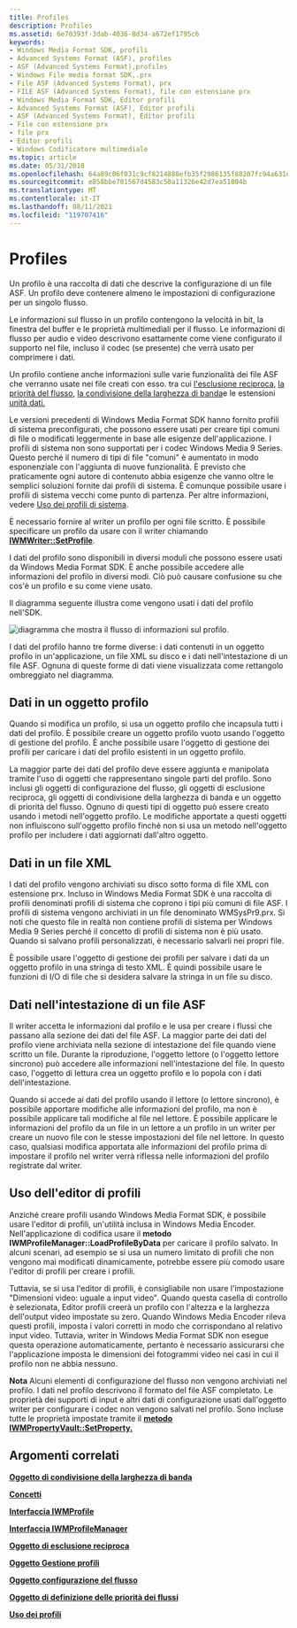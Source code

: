 ```yaml
---
title: Profiles
description: Profiles
ms.assetid: 6e70393f-3dab-4036-8d34-a672ef1795c6
keywords:
- Windows Media Format SDK, profili
- Advanced Systems Format (ASF), profiles
- ASF (Advanced Systems Format),profiles
- Windows File media format SDK,.prx
- File ASF (Advanced Systems Format), prx
- FILE ASF (Advanced Systems Format), file con estensione prx
- Windows Media Format SDK, Editor profili
- Advanced Systems Format (ASF), Editor profili
- ASF (Advanced Systems Format), Editor profili
- File con estensione prx
- file prx
- Editor profili
- Windows Codificatore multimediale
ms.topic: article
ms.date: 05/31/2018
ms.openlocfilehash: 64a89c06f031c9cf8214888efb35f2986135f88207fc94a631e1e111c94ce16d
ms.sourcegitcommit: e858bbe701567d4583c50a11326e42d7ea51804b
ms.translationtype: MT
ms.contentlocale: it-IT
ms.lasthandoff: 08/11/2021
ms.locfileid: "119707416"
---
```

# <a name="profiles"></a>Profiles

Un profilo è una raccolta di dati che descrive la configurazione di un file ASF. Un profilo deve contenere almeno le impostazioni di configurazione per un singolo flusso.

Le informazioni sul flusso in un profilo contengono la velocità in bit, la finestra del buffer e le proprietà multimediali per il flusso. Le informazioni di flusso per audio e video descrivono esattamente come viene configurato il supporto nel file, incluso il codec (se presente) che verrà usato per comprimere i dati.

Un profilo contiene anche informazioni sulle varie funzionalità dei file ASF che verranno usate nei file creati con esso. tra cui [l'esclusione reciproca,](mutual-exclusion.md) [la priorità del flusso,](stream-prioritization.md) [la condivisione della larghezza di banda](bandwidth-sharing.md)e le estensioni [unità dati.](data-unit-extensions.md)

Le versioni precedenti di Windows Media Format SDK hanno fornito profili di sistema preconfigurati, che possono essere usati per creare tipi comuni di file o modificati leggermente in base alle esigenze dell'applicazione. I profili di sistema non sono supportati per i codec Windows Media 9 Series. Questo perché il numero di tipi di file "comuni" è aumentato in modo esponenziale con l'aggiunta di nuove funzionalità. È previsto che praticamente ogni autore di contenuto abbia esigenze che vanno oltre le semplici soluzioni fornite dai profili di sistema. È comunque possibile usare i profili di sistema vecchi come punto di partenza. Per altre informazioni, vedere [Uso dei profili di sistema](using-system-profiles.md).

È necessario fornire al writer un profilo per ogni file scritto. È possibile specificare un profilo da usare con il writer chiamando [**IWMWriter::SetProfile**](/previous-versions/windows/desktop/api/Wmsdkidl/nf-wmsdkidl-iwmwriter-setprofile).

I dati del profilo sono disponibili in diversi moduli che possono essere usati da Windows Media Format SDK. È anche possibile accedere alle informazioni del profilo in diversi modi. Ciò può causare confusione su che cos'è un profilo e su come viene usato.

Il diagramma seguente illustra come vengono usati i dati del profilo nell'SDK.

![diagramma che mostra il flusso di informazioni sul profilo.](images/formatsdk01.png)

I dati del profilo hanno tre forme diverse: i dati contenuti in un oggetto profilo in un'applicazione, un file XML su disco e i dati nell'intestazione di un file ASF. Ognuna di queste forme di dati viene visualizzata come rettangolo ombreggiato nel diagramma.

## <a name="data-in-a-profile-object"></a>Dati in un oggetto profilo

Quando si modifica un profilo, si usa un oggetto profilo che incapsula tutti i dati del profilo. È possibile creare un oggetto profilo vuoto usando l'oggetto di gestione del profilo. È anche possibile usare l'oggetto di gestione dei profili per caricare i dati del profilo esistenti in un oggetto profilo.

La maggior parte dei dati del profilo deve essere aggiunta e manipolata tramite l'uso di oggetti che rappresentano singole parti del profilo. Sono inclusi gli oggetti di configurazione del flusso, gli oggetti di esclusione reciproca, gli oggetti di condivisione della larghezza di banda e un oggetto di priorità del flusso. Ognuno di questi tipi di oggetto può essere creato usando i metodi nell'oggetto profilo. Le modifiche apportate a questi oggetti non influiscono sull'oggetto profilo finché non si usa un metodo nell'oggetto profilo per includere i dati aggiornati dall'altro oggetto.

## <a name="data-in-an-xml-file"></a>Dati in un file XML

I dati del profilo vengono archiviati su disco sotto forma di file XML con estensione prx. Incluso in Windows Media Format SDK è una raccolta di profili denominati profili di sistema che coprono i tipi più comuni di file ASF. I profili di sistema vengono archiviati in un file denominato WMSysPr9.prx. Si noti che questo file in realtà non contiene profili di sistema per Windows Media 9 Series perché il concetto di profili di sistema non è più usato. Quando si salvano profili personalizzati, è necessario salvarli nei propri file.

È possibile usare l'oggetto di gestione dei profili per salvare i dati da un oggetto profilo in una stringa di testo XML. È quindi possibile usare le funzioni di I/O di file che si desidera salvare la stringa in un file su disco.

## <a name="data-in-the-header-of-an-asf-file"></a>Dati nell'intestazione di un file ASF

Il writer accetta le informazioni dal profilo e le usa per creare i flussi che passano alla sezione dei dati del file ASF. La maggior parte dei dati del profilo viene archiviata nella sezione di intestazione del file quando viene scritto un file. Durante la riproduzione, l'oggetto lettore (o l'oggetto lettore sincrono) può accedere alle informazioni nell'intestazione del file. In questo caso, l'oggetto di lettura crea un oggetto profilo e lo popola con i dati dell'intestazione.

Quando si accede ai dati del profilo usando il lettore (o lettore sincrono), è possibile apportare modifiche alle informazioni del profilo, ma non è possibile applicare tali modifiche al file nel lettore. È possibile applicare le informazioni del profilo da un file in un lettore a un profilo in un writer per creare un nuovo file con le stesse impostazioni del file nel lettore. In questo caso, qualsiasi modifica apportata alle informazioni del profilo prima di impostare il profilo nel writer verrà riflessa nelle informazioni del profilo registrate dal writer.

## <a name="using-profile-editor"></a>Uso dell'editor di profili

Anziché creare profili usando Windows Media Format SDK, è possibile usare l'editor di profili, un'utilità inclusa in Windows Media Encoder. Nell'applicazione di codifica usare il **metodo IWMProfileManager::LoadProfileByData** per caricare il profilo salvato. In alcuni scenari, ad esempio se si usa un numero limitato di profili che non vengono mai modificati dinamicamente, potrebbe essere più comodo usare l'editor di profili per creare i profili.

Tuttavia, se si usa l'editor di profili, è consigliabile non usare l'impostazione "Dimensioni video: uguale a input video". Quando questa casella di controllo è selezionata, Editor profili creerà un profilo con l'altezza e la larghezza dell'output video impostate su zero. Quando Windows Media Encoder rileva questi profili, imposta i valori corretti in modo che corrispondano al relativo input video. Tuttavia, writer in Windows Media Format SDK non esegue questa operazione automaticamente, pertanto è necessario assicurarsi che l'applicazione imposta le dimensioni dei fotogrammi video nei casi in cui il profilo non ne abbia nessuno.

**Nota** Alcuni elementi di configurazione del flusso non vengono archiviati nel profilo. I dati nel profilo descrivono il formato del file ASF completato. Le proprietà dei supporti di input e altri dati di configurazione usati dall'oggetto writer per configurare i codec non vengono salvati nel profilo. Sono incluse tutte le proprietà impostate tramite il [**metodo IWMPropertyVault::SetProperty.**](/previous-versions/windows/desktop/api/Wmsdkidl/nf-wmsdkidl-iwmpropertyvault-setproperty)

## <a name="related-topics"></a>Argomenti correlati

<dl> <dt>

[**Oggetto di condivisione della larghezza di banda**](bandwidth-sharing-object.md)
</dt> <dt>

[**Concetti**](concepts.md)
</dt> <dt>

[**Interfaccia IWMProfile**](iwmprofile.md)
</dt> <dt>

[**Interfaccia IWMProfileManager**](/previous-versions/windows/desktop/api/wmsdkidl/nn-wmsdkidl-iwmprofilemanager)
</dt> <dt>

[**Oggetto di esclusione reciproca**](mutual-exclusion-object.md)
</dt> <dt>

[**Oggetto Gestione profili**](profile-manager-object.md)
</dt> <dt>

[**Oggetto configurazione del flusso**](stream-configuration-object.md)
</dt> <dt>

[**Oggetto di definizione delle priorità dei flussi**](stream-prioritization-object.md)
</dt> <dt>

[**Uso dei profili**](working-with-profiles.md)
</dt> </dl>

 

 




